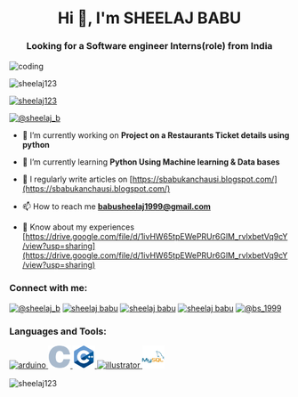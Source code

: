 <h1 align="center">Hi 👋, I'm SHEELAJ BABU</h1>
<h3 align="center">Looking for a Software engineer Interns(role) from India</h3>
<img align="center" alt="coding" width="600" src="https://i.pinimg.com/originals/fb/b2/67/fbb267e2613dfacaeb398ee15cdf710e.gif">
<p align="left"> <img src="https://komarev.com/ghpvc/?username=sheelaj123&label=Profile%20views&color=0e75b6&style=flat" alt="sheelaj123" /> </p>

<p align="left"> <a href="https://github.com/ryo-ma/github-profile-trophy"><img src="https://github-profile-trophy.vercel.app/?username=sheelaj123" alt="sheelaj123" /></a> </p>

<p align="left"> <a href="https://twitter.com/@sheelaj_b" target="blank"><img src="https://img.shields.io/twitter/follow/@sheelaj_b?logo=twitter&style=for-the-badge" alt="@sheelaj_b" /></a> </p>

- 🔭 I’m currently working on **Project on a Restaurants Ticket details using python**

- 🌱 I’m currently learning **Python Using Machine learning & Data bases**

- 📝 I regularly write articles on [https://sbabukanchausi.blogspot.com/](https://sbabukanchausi.blogspot.com/)

- 📫 How to reach me **babusheelaj1999@gmail.com**

- 📄 Know about my experiences [https://drive.google.com/file/d/1ivHW65tpEWePRUr6GlM_rvlxbetVq9cY/view?usp=sharing](https://drive.google.com/file/d/1ivHW65tpEWePRUr6GlM_rvlxbetVq9cY/view?usp=sharing)

<h3 align="left">Connect with me:</h3>
<p align="left">
<a href="https://twitter.com/@sheelaj_b" target="blank"><img align="center" src="https://cdn.jsdelivr.net/npm/simple-icons@3.0.1/icons/twitter.svg" alt="@sheelaj_b" height="30" width="40" /></a>
<a href="https://linkedin.com/in/sheelaj babu" target="blank"><img align="center" src="https://cdn.jsdelivr.net/npm/simple-icons@3.0.1/icons/linkedin.svg" alt="sheelaj babu" height="30" width="40" /></a>
<a href="https://kaggle.com/sheelaj babu" target="blank"><img align="center" src="https://cdn.jsdelivr.net/npm/simple-icons@3.0.1/icons/kaggle.svg" alt="sheelaj babu" height="30" width="40" /></a>
<a href="https://fb.com/sheelaj babu" target="blank"><img align="center" src="https://cdn.jsdelivr.net/npm/simple-icons@3.0.1/icons/facebook.svg" alt="sheelaj babu" height="30" width="40" /></a>
<a href="https://instagram.com/@bs_1999" target="blank"><img align="center" src="https://cdn.jsdelivr.net/npm/simple-icons@3.0.1/icons/instagram.svg" alt="@bs_1999" height="30" width="40" /></a>
</p>

<h3 align="left">Languages and Tools:</h3>
<p align="left"> <a href="https://www.arduino.cc/" target="_blank"> <img src="https://cdn.worldvectorlogo.com/logos/arduino-1.svg" alt="arduino" width="40" height="40"/> </a> <a href="https://www.cprogramming.com/" target="_blank"> <img src="https://raw.githubusercontent.com/devicons/devicon/master/icons/c/c-original.svg" alt="c" width="40" height="40"/> </a> <a href="https://www.w3schools.com/cpp/" target="_blank"> <img src="https://raw.githubusercontent.com/devicons/devicon/master/icons/cplusplus/cplusplus-original.svg" alt="cplusplus" width="40" height="40"/> </a> <a href="https://www.adobe.com/in/products/illustrator.html" target="_blank"> <img src="https://www.vectorlogo.zone/logos/adobe_illustrator/adobe_illustrator-icon.svg" alt="illustrator" width="40" height="40"/> </a> <a href="https://www.mysql.com/" target="_blank"> <img src="https://raw.githubusercontent.com/devicons/devicon/master/icons/mysql/mysql-original-wordmark.svg" alt="mysql" width="40" height="40"/> </a> </p>

<p><img align="center" src="https://github-readme-streak-stats.herokuapp.com/?user=sheelaj123&" alt="sheelaj123" /></p>
